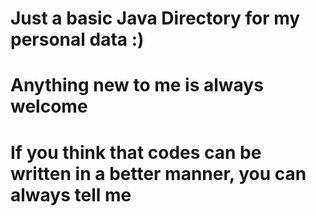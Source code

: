 # Just a basic Java Directory for my personal data :)
# Anything new to me is always welcome
# If you think that codes can be written in a better manner, you can always tell me 
<!---
halomanlodestar/halomanlodestar is a ✨ special ✨ repository because its `README.md` (this file) appears on your GitHub profile.
You can click the Preview link to take a look at your changes.
--->
